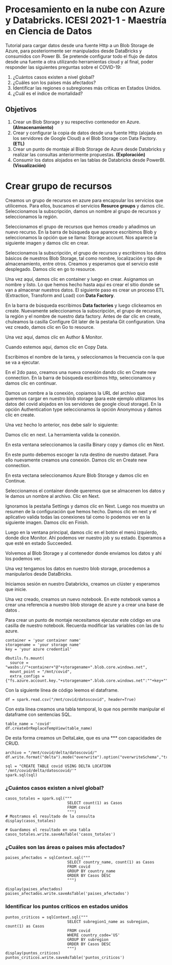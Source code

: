 # Procesamiento en la nube con Azure y Databricks. ICESI 2021-1 - Maestría en Ciencia de Datos

Tutorial para cargar datos desde una fuente Http a un Blob Storage de Azure, para posteriormente ser manipulados desde DataBricks y consumidos con Power Bi. Se pretende configurar todo el flujo de datos desde una fuente a otra utilizando herramientas cloud y al final, poder responder las siguientes preguntas sobre el COVID-19:
1. ¿Cuántos casos existen a nivel global?
1. ¿Cuáles son los paises más afectados?
1. Identificar las regiones o subregiones más críticas en Estados Unidos.
1. ¿Cuál es el índice de mortalidad?


## Objetivos
1. Crear un Blob Storage y su respectivo contenedor en Azure.  **(Almacenamiento)**
1. Crear y configurar la copia de datos desde una fuente Http (alojada en los servidores de Google Cloud) a el Blob Storage con Data Factory. **(ETL)**
1. Crear un punto de montaje al Blob Storage de Azure desde Databricks y realizar las consultas anteriormente propuestas. **(Exploración)**
1. Consumir los datos alojados en las tablas de Databricks desde PowerBI. **(Visualización)**


# Crear grupo de recursos
Creamos un grupo de recursos en azure para encapsular los servicios que utilicemos. Para ellos, buscamos el servicios **Resurce groups** y damos clic. 
Seleccionamos la subscripción, damos un nombre al grupo de recursos y seleccionamos la región.

Seleccionamos el grupo de recursos que hemos creado y añadimos un nuevo recurso. En la barra de búsqueda que aparece escribimos Blob y seleccionamos la opción que se llama: Storage account. Nos aparece la siguiente imagen y damos clic en crear.

Seleccionamos la subscripción, el grupo de recursos y escribimos los datos básicos de nuestros Blob Storage, tal como nombre, localización y tipo de almacenamiento, entre otros. Creamos y esperamos que el servicio esté desplegado. Damos clic en go to resource. 

Una vez aquí, damos clic en container y luego en crear. Asignamos un nombre y listo. Lo que hemos hecho hasta aquí es crear el sitio donde se van a almacenar nuestros datos. El siguiente paso es crear un proceso ETL (Extraction, Transform and Load) con **Data Factory**.


En la barra de búsqueda escribimos **Data factories** y luego clickeamos en create. Nuevamente seleccionamos la subscripción, el grupo de recursos, la región y el nombre de nuestro data factory. Antes de dar clic en create, chuleamos la casilla Configure Git later de la pestaña Git configuration. Una vez creado, damos clic en Go to resource.

Una vez aquí, damos clic en Author & Monitor. 

Cuando estemos aquí, damos clic en Copy Data.


Escribimos el nombre de la tarea, y seleccionamos la frecuencia con la que se va a ejecutar.

En el 2do paso, creamos una nueva conexión dando clic en Create new connection. En la barra de búsqueda escribimos http, seleccionamos y damos clic en continuar. 

Damos un nombre a la conexión, copiamos la URL del archivo que queremos cargar en nuestro blob storage (para este ejemplo utilizamos los datos del covid alojados en los servidores de google cloud storage). En la opción Authentication type seleccionamos la opción Anonymous y damos clic en create. 

Una vez hecho lo anterior, nos debe salir lo siguiente:

Damos clic en next. La herramienta valida la conexión. 

En esta ventana seleccionamos la casilla Binary copy y damos clic en Next. 


En este punto debemos escoger la ruta destino de nuestro dataset. Para ello nuevamente creamos una conexión. Damos clic en Create new connection. 

En esta vectana seleccionamos Azure Blob Storage y damos clic en Continue. 


Seleccionamos el container donde queremos que se almacenen los datos y le damos un nombre al archivo. Clic en Next. 

Ignoramos la pestaña Settings y damos clic en Next. Luego nos muestra un resumen de la configuración que hemos hecho. Damos clic en next y el aplicativo valida todas las conexiones tal como lo podemos ver en la siguiente imagen. Damos clic en Finish. 



Luego en la ventana principal, damos clic en el botón el menú izquierdo, donde dice Monitor. Ahí podemos ver nuestro job y su estado. Esperamos a que esté en estado Succeeded. 

Volvemos al Blob Storage y al contenedor donde enviamos los datos y ahí los podemos ver. 



Una vez tengamos los datos en nuestro blob storage, procedemos a manipularlos desde DataBricks.

Iniciamos sesión en nuestro Databricks, creamos un clúster y esperamos que inicie. 


Una vez creado, creamos un nuevo notebook. En este notebook vamos a crear una referencia a nuestro blob storage de azure y a crear una base de datos .




Para crear un punto de montaje necesitamos ejecutar este código en una casilla de nuestro notebook. Recuerda modificar las variables con las de tu azure. 

```
container = 'your container name'
storagename = 'your storage name'
key = 'your azure credential'

dbutils.fs.mount(
  source = "wasbs://"+container+"@"+storagename+".blob.core.windows.net",
  mount_point = "/mnt/covid",
  extra_configs = {"fs.azure.account.key."+storagename+".blob.core.windows.net":""+key+""})
```

Con la siguiente línea de código leemos el dataframe.
```
df = spark.read.csv("/mnt/covid/datoscovid", header=True)
```


Con esta línea creamos una tabla temporal, lo que nos permite manipular el dataframe con sentencias SQL.
```
table_name = 'covid'
df.createOrReplaceTempView(table_name)
```


De esta forma creamos un DeltaLake, que es una *** con capacidades de CRUD. 
```
archivo = "/mnt/covid/delta/datoscovid/"
df.write.format("delta").mode("overwrite").option("overwriteSchema","true").save(archivo)

sql = "CREATE TABLE covid USING DELTA LOCATION '/mnt/covid/delta/datoscovid/'"
spark.sql(sql)
```

### ¿Cuántos casos existen a nivel global?
```
casos_totales = spark.sql("""
                           SELECT count(1) as Casos 
                           FROM covid
                           """)
# Mostramos el resultado de la consulta
display(casos_totales)

# Guardamos el resultado en una tabla
casos_totales.write.saveAsTable('casos_totales')
```

### ¿Cuáles son las áreas o paises más afectados?
```
paises_afectados = sqlContext.sql("""
                           SELECT country_name, count(1) as Casos 
                           FROM covid 
                           GROUP BY country_name 
                           ORDER BY Casos DESC
                           """)

display(paises_afectados)
paises_afectados.write.saveAsTable('paises_afectados')
```


### Identificar los puntos críticos en estados unidos
```
puntos_criticos = sqlContext.sql("""
                           SELECT subregion1_name as subregion, count(1) as Casos 
                           FROM covid 
                           WHERE country_code='US' 
                           GROUP BY subregion 
                           ORDER BY Casos DESC 
                           """)
display(puntos_criticos)
puntos_criticos.write.saveAsTable('puntos_criticos')
```






